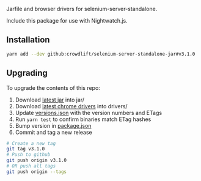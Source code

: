 Jarfile and browser drivers for selenium-server-standalone.

Include this package for use with Nightwatch.js.

## Installation

```bash
yarn add --dev github:crowdlift/selenium-server-standalone-jar#v3.1.0
```

## Upgrading

To upgrade the contents of this repo:

1. Download [latest jar](https://selenium-release.storage.googleapis.com/index.html) into jar/
1. Download [latest chrome drivers](https://chromedriver.storage.googleapis.com/index.html) into drivers/
1. Update [versions.json](versions.json) with the version numbers and ETags
1. Run `yarn test` to confirm binaries match ETag hashes
1. Bump version in [package.json](package.json)
1. Commit and tag a new release

```bash
# Create a new tag
git tag v3.1.0
# Push to github
git push origin v3.1.0
# OR push all tags
git push origin --tags
```
